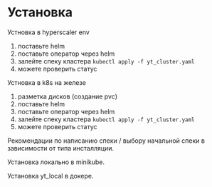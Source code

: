 # Установка

Устновка в hyperscaler env
1. поставьте helm
2. поставьте оператор через helm
3. залейте спеку кластера ```kubectl apply -f yt_cluster.yaml```
4. можете проверить статус

Устновка в k8s на железе
1. разметка дисков (создание pvc)
2. поставьте helm
3. поставьте оператор через helm
4. залейте спеку кластера ```kubectl apply -f yt_cluster.yaml```
5. можете проверить статус

Рекомендации по написанию спеки / выбору начальной спеки в зависимости от типа инсталляции.


Установка локально в minikube.

Установка yt_local в докере.
